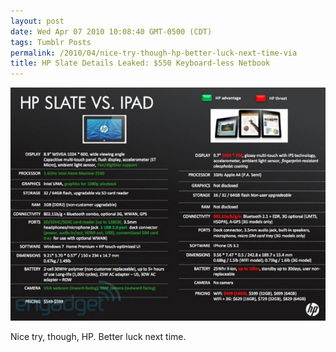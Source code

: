 ```yaml
---
layout: post
date: Wed Apr 07 2010 10:08:40 GMT-0500 (CDT)
tags: Tumblr Posts
permalink: /2010/04/nice-try-though-hp-better-luck-next-time-via
title: HP Slate Details Leaked: $550 Keyboard-less Netbook
---
```


![](/public/assets/tumblr/tumblr_l0ii2gaBV41qa4klho1_1280.jpg)

Nice try, though, HP. Better luck next time.